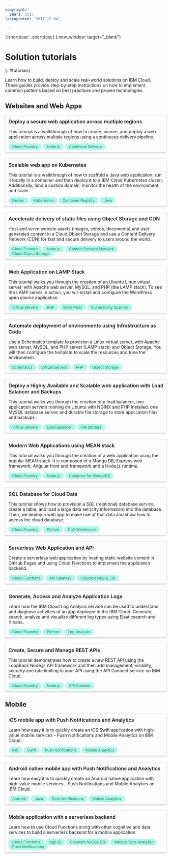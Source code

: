 ```yaml
---
copyright:
  years: 2017
lastupdated: "2017-12-04"

---
```


{:shortdesc: .shortdesc}
{:new_window: target="_blank"}

# Solution tutorials
{: #tutorials}

Learn how to build, deploy and scale real-world solutions on IBM Cloud. These guides provide step-by-step instructions on how to implement common patterns based on best practices and proven technologies.

<style>
    .solutionBox {
        margin: 0 10px 20px 0;
        padding: 10px;
        width: 100%;
        border: 1px #dfe3e6 solid;
        box-shadow: 0px 2px 4px 0px rgba(0,0,0,0.2);
    }
    .solutionBoxContainer {
    }
    .solutionBoxTitle {
      margin: 0rem;
      font-size: 16px;
      margin-bottom: 10px;
      font-weight: 600;
    }
    .tag-filter.category {
        background: #aaf9e6;
        color: #238070;
    }
    .tag-filter {
        padding: 3px 12px;
        font-size: 12px;
        margin-right: 1px;
        border-radius: 10px;
        white-space: nowrap;
    }
   .solutionBoxTitle a {
      text-decoration-line:none;
    }
</style>
<body>
  <h2 id="websites">Websites and Web Apps</h2>
    <div class = "solutionBoxContainer">
      <div class = "solutionBox">
          <div class="solutionBoxTitle">
            <a href = "multi-region-webapp.html">Deploy a secure web application across multiple regions</a>
          </div>
          <p>This tutorial is a walkthrough of how to create, secure, and deploy a web application across multiple regions using a continuous delivery pipeline.</p>
          <span class="tag-filter category">Cloud Foundry</span>
          <span class="tag-filter category">Node.js</span>
          <span class="tag-filter category">Continous Delivery</span>
      </div>
      <div class = "solutionBox">
          <div class="solutionBoxTitle">
            <a href = "scalable-webapp-kubernetes.html">Scalable web app on Kubernetes</a>
          </div>
          <p>This tutorial is a walkthrough of how to scaffold a Java web application, run it locally in a container and then deploy it to a IBM Cloud Kubernetes cluster. Additionally, bind a custom domain, monitor the health of the environment and scale.</p>
          <span class="tag-filter category">Docker</span>
          <span class="tag-filter category">Kubernetes</span>
          <span class="tag-filter category">Container Registry</span>
          <span class="tag-filter category">Java</span>
      </div>
      <div class = "solutionBox">
          <div class="solutionBoxTitle">
            <a href = "static-files-cdn.html">Accelerate delivery of static files using Object Storage and CDN</a>
          </div>
          <p>Host and serve website assets (images, videos, documents) and user generated content in a Cloud Object Storage and use a Content Delivery Network (CDN) for fast and secure delivery to users around the world.</p>
          <span class="tag-filter category">Cloud Foundry</span>
          <span class="tag-filter category">Node.js</span>
          <span class="tag-filter category">Content Delivery Network</span>
          <span class="tag-filter category">Cloud Object Storage</span>
      </div>
      <div class = "solutionBox">
          <div class="solutionBoxTitle">
            <a href = "lamp-stack.html">Web Application on LAMP Stack</a>
          </div>
          <p>This tutorial walks you through the creation of an Ubuntu Linux virtual server, with Apache web server, MySQL, and PHP (the LAMP stack). To see the LAMP server in action, you will install and configure the WordPress open source application.</p>
          <span class="tag-filter category">Virtual Servers</span>
          <span class="tag-filter category">PHP</span>
          <span class="tag-filter category">WordPress</span>
          <span class="tag-filter category">Vulnerability Scanner</span>
      </div>
      <div class = "solutionBox">
          <div class="solutionBoxTitle">
            <a href = "infrastructure-as-code.html">Automate deployment of environments using Infrastructure as Code</a>
          </div>
          <p>Use a Schematics template to provision a Linux virtual server, with Apache web server, MySQL, and PHP server (LAMP stack) and Object Storage. You will then configure the template to scale the resources and tune the environment.</p>
          <span class="tag-filter category">Schematics</span>
          <span class="tag-filter category">Virtual Servers</span>
          <span class="tag-filter category">PHP</span>
          <span class="tag-filter category">Object Storage</span>
      </div>
      <div class = "solutionBox">
          <div class="solutionBoxTitle">
            <a href = "highly-available-and-scalable-web-application.html">Deploy a Highly Available and Scalable web application with Load Balancer and Backups</a>
          </div>
          <p>This tutorial walks you through the creation of a load balancer, two application servers running on Ubuntu with NGINX and PHP installed, one MySQL database server, and durable file storage to store application files and backups.</p>
          <span class="tag-filter category">Virtual Servers</span>
          <span class="tag-filter category">Load Balancer</span>
          <span class="tag-filter category">File Storage</span>
      </div>
      <div class = "solutionBox">
          <div class="solutionBoxTitle">
            <a href = "mean-stack.html">Modern Web Applications using MEAN stack</a>
          </div>
          <p>This tutorial walks you through the creation of a web application using the popular MEAN stack. It is composed of a Mongo DB, Express web framework, Angular front end framework and a Node.js runtime.</p>
          <span class="tag-filter category">Cloud Foundry</span>
          <span class="tag-filter category">Node.js</span>
          <span class="tag-filter category">Compose for MongoDB</span>
      </div>
      <div class = "solutionBox">
          <div class="solutionBoxTitle">
            <a href = "sql-database.html">SQL Database for Cloud Data</a>
          </div>
          <p>This tutorial shows how to provision a SQL (relational) database service, create a table, and load a large data set (city information) into the database. Then, we deploy a web app to make use of that data and show how to access the cloud database.</p>
          <span class="tag-filter category">Cloud Foundry</span>
          <span class="tag-filter category">Python</span>
          <span class="tag-filter category">Db2 Warehouse</span>
      </div>
      <div class = "solutionBox">
          <div class="solutionBoxTitle">
            <a href = "serverless-api-webapp.html">Serverless Web Application and API</a>
          </div>
          <p>Create a serverless web application by hosting static website content in GitHub Pages and using Cloud Functions to implement the application backend.</p>
          <span class="tag-filter category">Cloud Functions</span>
          <span class="tag-filter category">API Gateway</span>
          <span class="tag-filter category">Cloudant NoSQL DB</span>
      </div>
      <div class = "solutionBox">
          <div class="solutionBoxTitle">
            <a href = "application-log-analysis.html">Generate, Access and Analyze Application Logs</a>
          </div>
          <p>Learn how the IBM Cloud Log Analysis service can be used to understand and diagnose activities of an app deployed in the IBM Cloud. Generate, search, analyze and visualize different log types using Elasticsearch and Kibana.</p>
          <span class="tag-filter category">Cloud Foundry</span>
          <span class="tag-filter category">Python</span>
          <span class="tag-filter category">Log Analysis</span>
      </div>
      <div class = "solutionBox">
          <div class="solutionBoxTitle">
            <a href = "create-manage-secure-apis.html">Create, Secure and Manage REST APIs</a>
          </div>
          <p>This tutorial demonstrates how to create a new REST API using the LoopBack Node.js API framework and then add management, visibility, security and rate limiting to your API using the API Connect service on IBM Cloud.</p>
          <span class="tag-filter category">Cloud Foundry</span>
          <span class="tag-filter category">Node.js</span>
          <span class="tag-filter category">API Connect</span>
      </div>
    </div>
  <h2 id="mobile">Mobile</h2>
    <div class = "solutionBoxContainer">
      <div class = "solutionBox">
          <div class="solutionBoxTitle">
            <a href = "ios-mobile-push-analytics.html">iOS mobile app with Push Notifications and Analytics</a>
          </div>
          <p>Learn how easy it is to quickly create an iOS Swift application with high-value mobile services - Push Notifications and Mobile Analytics on IBM Cloud.</p>
          <span class="tag-filter category">iOS</span>
          <span class="tag-filter category">Swift</span>
          <span class="tag-filter category">Push Notifications</span>
          <span class="tag-filter category">Mobile Analytics</span>
      </div>
      <div class = "solutionBox">
          <div class="solutionBoxTitle">
            <a href = "android-mobile-push-analytics.html">Android native mobile app with Push Notifications and Analytics</a>
          </div>
          <p>Learn how easy it is to quickly create an Android native application with high-value mobile services - Push Notifications and Mobile Analytics on IBM Cloud.</p>
          <span class="tag-filter category">Android</span>
          <span class="tag-filter category">Java</span>
          <span class="tag-filter category">Push Notifications</span>
          <span class="tag-filter category">Mobile Analytics</span>
      </div>
      <div class = "solutionBox">
          <div class="solutionBoxTitle">
            <a href = "serverless-mobile-backend.html">Mobile application with a serverless backend</a>
          </div>
          <p>Learn how to use Cloud Functions along with other cognitive and data services to build a serverless backend for a mobile application.</p>
          <span class="tag-filter category">Cloud Functions</span>
          <span class="tag-filter category">App ID</span>
          <span class="tag-filter category">Cloudant NoSQL DB</span>
          <span class="tag-filter category">Watson Tone Analyzer</span>
          <span class="tag-filter category">Push Notifications</span>
      </div>
    </div>
</body>
